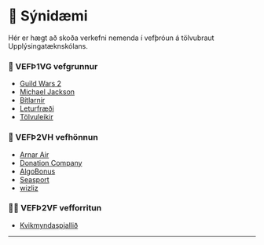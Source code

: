 # 👋 Sýnidæmi 

Hér er hægt að skoða verkefni nemenda í vefþróun á tölvubraut Upplýsingatæknskólans.  

### 🧙 VEFÞ1VG vefgrunnur

- [Guild Wars 2](https://demonemo.github.io/GuildWars/)
- [Michael Jackson](https://demonemo.github.io/MichaelJackson/)
- [Bítlarnir](https://demonemo.github.io/beatles/)
- [Leturfræði](https://demonemo.github.io/pangram/)
- [Tölvuleikir](https://vefgrunnur.github.io/tolvuleikir/iframe.html)


### 🌈  VEFÞ2VH vefhönnun

- [Arnar Air](https://demonemo.github.io/Arnarair/)
- [Donation Company](https://demonemo.github.io/DonationCom/)
- [AlgoBonus](https://demonemo.github.io/algobonus/)
- [Seasport](https://demonemo.github.io/SeaSportTravel/)
- [wizliz](https://tolvubraut.github.io/wizliz/)

### 👩‍💻 VEFÞ2VF vefforritun

- [Kvikmyndaspjallið](http://nemodemo.pythonanywhere.com/)


---

<!--

**Here are some ideas to get you started:**

🙋‍♀️ A short introduction - what is your organization all about?
Contribution guidelines - how can the community get involved?
Useful resources - where can the community find your docs? Is there anything else the community should know?
🍿 Fun facts - what does your team eat for breakfast?
Remember, you can do mighty things with the power of [Markdown](https://docs.github.com/github/writing-on-github/getting-started-with-writing-and-formatting-on-github/basic-writing-and-formatting-syntax)
-->
